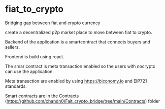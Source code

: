 # fiat_to_crypto
Bridging gap between fiat and crypto currency

create a decentralized p2p market place to move between fiat to crypto.

Backend of the application is a smartcontract that connects buyers and sellers.

Frontend is build using react.

The smar contract is meta transaction enabled so the users with nocrypto can use the application.

Meta transaction are enabled by using https://biconomy.io and EIP721 standards.

Smart contracts are in the Contracts (https://github.com/chandn0/Fait_crypto_bridge/tree/main/Contracts) folder
